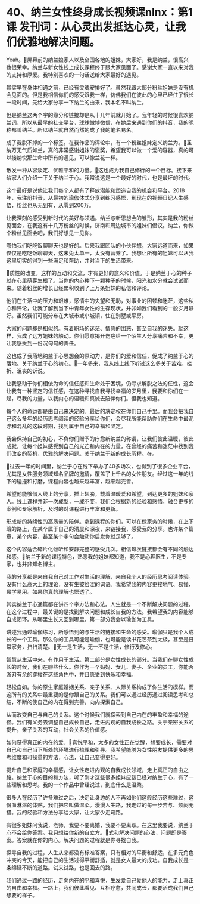 # 40、纳兰女性终身成长视频课nlnx：第1课 发刊词：从心灵出发抵达心灵，让我们优雅地解决问题。

Yeah。🎼屏幕前的纳兰娘家人以及全国各地的姐妹，大家好，我是纳兰，很高兴也很荣幸。纳兰与新女性线上成长课程终于跟大家见面了。感谢大家一直以来对我的支持和厚爱。我特别喜欢的一句话送给大家最好的遇见。

其实早在身体相遇之前，已经有灵魂安排好了。虽然我跟大部分粉丝姐妹是没有机会见面的。但是我相信你们的感受跟我一样，仿佛我们在彼此的心里已经住了很长一段时间，先给大家分享一下纳兰的由来，我本名不叫纳兰。

但是纳兰这两个字的缘分和链接却是从十几年前就开始了。我年轻的时候很喜欢纳兰词，所以从最早的社交平台，球球微博微信，在她后来遇到你们的抖音，我的昵称都叫纳兰。所以纳兰就自然而然的成了我的笔名易名。

成了我脱不掉的一个标签。在我作品的评论中，有一个粉丝姐妹定义纳兰为。🎼圣纳万无气质如兰，真的非常感谢姐妹的褒奖，希望我可以做一个爱的容器，真的可以接纳悦那生命中所有的遇见，可以像兰花一样。

散发一种从容淡定、优雅平和的力量。🎼这也成为我自己修行的一个目标。接下来给家人们介绍一下关于纳兰于心。我常说这是一个最好的时代，也是最坏的时代。

这个最好是说他让我们每个人都有了释放潜能和塑造自我的机会和平台。2018年，我注册抖音，从最初的瑜伽体式分享到练习感悟，到现在的视频日记人生感悟，粉丝也从无到有，从零到200万。

让我深刻的感受到新时代的美好与领遇。纳兰与新思想会的雏形，其实是我的粉丝见面会，在我这有十几万粉丝的时候，济南和周边城市的姐妹们倡议。纳兰，你做个粉丝见面会吧，我们好想见一见你。

哪怕我们吃吃饭聊聊天也是好的。后来我跟团队的小伙伴想，大家远道而来，如果仅仅是吃吃饭聊聊天，这未免太单一，太没有营养了。我想让所有的姐妹可以从我这里切实的得到一些满足和帮助，并对当下的生活带来。

🎼质性的改变，这样的互动和交流，才有更好的意义和价值。于是纳兰于心的种子就在心里萌芽生根了。当你的内心种下一颗种子的时候，阳光和水分就会试试而来。随着粉丝的增长已经累积收到了上万条姐妹的私信和评论。

他们在生活中的压力和艰难，感情中的失望和无助，对事业的困顿和迷茫，这些私心和评论，让我了解到当下中青年女性的生存现状，并非如我们看到的一般岁月静好。虽然我们可能分布在大城市或小城镇，住在别墅或平房。

大家的问题却是相似的。有着职场的迷茫、情感的困惑，甚至自我的迷失。就这样，我成了远方姐妹的触动。你们愿意揭开伤疤给一个陌生人分享痛苦和不幸，更让我感受到一份沉甸甸的责任。

这也成了我落地纳兰于心思想会的原动力，是你们的爱和信任，促成了纳兰于心的落地。关于纳兰于心的初心。🎼一年多来，我从线上线下听过这么多关于苦难、挫折、沮丧的诉说。

让我感动于你们相依为命的信任感和生命处于困境，仍寻求解脱之法的任性，这会让我有一种坚定的信任感，在这种寻找自我寻找幸福的岁月里，我要和你们在一起，尽我的力量，以我内心的温暖和真诚去陪伴你们。但我也知道。

每个人的命运都是由自己来决定的。最后的决定权在你们自己手里。而我会把我自己这么多年的经历思考阅读的经验分享给你们，会尽我所能帮助你们在生命中最泥泞和混乱的这段时期，找到属于自己的幸福和坚定。

我会保持自己的初心，不负你们赠予的疗愈新纳兰的称谓，让我们彼此温暖，彼此成就，让每个姐妹感受到自己的光芒和内在的力量，在曾经的痛苦和迷茫中找到我们改变的契机，优雅的解决问题。关于纳兰于新的成长历程。在。

🎼过去一年的时间里，纳兰于心在线下举办了40多场次，也得到了很多企业平台，尤其是女性服务领域知名品牌的邀请，覆盖了上千名的女性朋友。经过这一年的线下的碰撞和打磨，课程内容也越来越丰富，越来越完善。

希望他能够借入线上的分享，插上翅膀，载着温暖爱和希望，到达更多的姐妹和家人。线上课程并非一次成型，一成不变，我们会根据新的经验和感悟，融合更多的案例和专家解析，及时的对课程进行丰富和更新。

形成新的持续性的高质量的陪伴。拿到课程的你们，可以在做家务的时候，在上下班的路上，在某个属于自己的清晨和深夜，来链接我，感受我的分享。也许某个篇章，某个内容，甚至某个字句会触动你启发你就足够了。

这个内容适合碎片化倾听和安静完整的感受几次。相信每次链接都会有不同的触达和感。🎼纳兰于新的课程特色，熟悉我的姐妹都知道，我不是心理医生，不是专家，也并非知名博主。

我的分享都是来自我自己对工作对生活的理解，来自我个人的经历思考阅读体验。没有什么高大上的理论，没有生披绘涩的词语。我希望我的内容更接地气、易懂、易学易用。如果你真的理解也悟透了。

其实纳兰于心通篇都在讲四个字方法和心法。人生就是一个不断解决问题的过程。在这个过程中，最关键的是找到解决问题和成长自我的方法。我希望我的内容能够自成闭环。从哪里生长又回到哪里。第一部分我会以瑜伽为工具。

讲述我通过瑜伽练习，所感悟到的与生活的链接和生命的感受。瑜伽只是我个人成长的一个工具。那么你的工具可能是瑜伽，也可能是读书花艺茶到太极，甚至是日常家务，扫扫清楚。🎼无一是生活，无一不是生活，修行及修心。

智慧从生活中来，有作用于生活。第二部分是女性成长的部分。当我们在聊女性成长的时候，我们在聊些什么。你作为一个妈妈、女儿、妻子、企业的员工，你能否游刃有余的穿梭在这些角色中，并且感受到快乐和幸福。

轻松自如。你的原生家庭婚姻关系、亲子关系、人际关系构成了你生活的模样。而这所有的关系中最重要的是你跟自己的关系。我们可以通过经历通过阅读思考和总结，不断的使自己的内在得到完善。向内探索自己。

从而改变自己与自己的关系。这个时候我们就探索到自己内在的丰盈和幸福的途径。我们有义务去调整自己成长自己，走进内观的自我成长之路。关于亲密关系的提升，亲子关系的互动，社会关系的价值感。

如何获得真正的内在的爱。🎼喜悦平和，太多的女性正在觉醒，想要成长，需要对自己和自己当下所处的环境进行梳理和引导。我希望能够为女性朋友提供更多的思考维度和可操量的方法，心法，让自己变得更好。

提升自己和家庭的幸福感，让女性走进内观的自我成长领域，走上真正的自由之路。纳兰于心的目的和方法，听了刚才这些很多姐妹应该已经对纳兰于心，有了一些理解和思考。我的一个作品中曾经说过，到底什么是温柔。

很多人在经历了许多难过之后，决定让身边的人不再如他们这般经历这些难过，这份血淋淋的体贴，我们把它叫做温柔。漫漫人生路，我走过的每一步苦与、烦闷无措。我的经验和方法分享给大家，让大家少走弯路。

有很多姐妹问我说，老师，我要不要离婚，我要不要离职。在这里我要说，纳兰于心不会给你答案。我只想给你新的自立方。🎼式和解决问题的心法，问题即是答案。答案就在你的内心。解决问题的过程就是你寻找自我。

探寻自我的过程，人生从来都没有标准答案，只有相对的平衡和舒适，在多元角色冲突的今天，能把自己的生活过得平衡舒适，就是女人最大的成功。自我成长是一条绵延不断的道路。试来试路，也是回去的路。

我们通过一路的经历，走向内在的平和喜悦，生发爱自己爱他人的能力，走上真正的自由和幸福。一路上，我们彼此看见、互相疗愈，共同成长，都要活成我们自己想要的样子。

